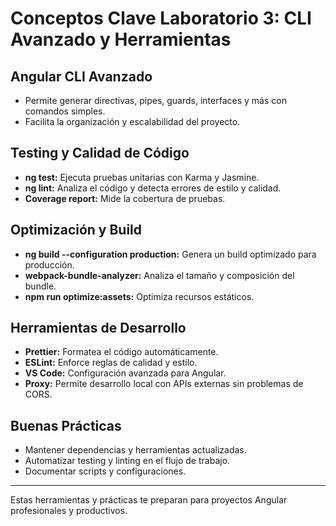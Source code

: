 # Conceptos Clave Laboratorio 3: CLI Avanzado y Herramientas

## Angular CLI Avanzado
- Permite generar directivas, pipes, guards, interfaces y más con comandos simples.
- Facilita la organización y escalabilidad del proyecto.

## Testing y Calidad de Código
- **ng test:** Ejecuta pruebas unitarias con Karma y Jasmine.
- **ng lint:** Analiza el código y detecta errores de estilo y calidad.
- **Coverage report:** Mide la cobertura de pruebas.

## Optimización y Build
- **ng build --configuration production:** Genera un build optimizado para producción.
- **webpack-bundle-analyzer:** Analiza el tamaño y composición del bundle.
- **npm run optimize:assets:** Optimiza recursos estáticos.

## Herramientas de Desarrollo
- **Prettier:** Formatea el código automáticamente.
- **ESLint:** Enforce reglas de calidad y estilo.
- **VS Code:** Configuración avanzada para Angular.
- **Proxy:** Permite desarrollo local con APIs externas sin problemas de CORS.

## Buenas Prácticas
- Mantener dependencias y herramientas actualizadas.
- Automatizar testing y linting en el flujo de trabajo.
- Documentar scripts y configuraciones.

---
Estas herramientas y prácticas te preparan para proyectos Angular profesionales y productivos. 